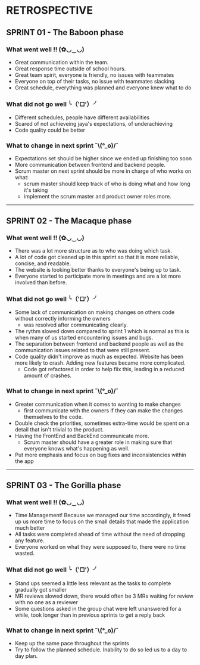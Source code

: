 # RETROSPECTIVE

## SPRINT 01 - The Baboon phase

### What went well !! (✿◡‿◡)

+ Great communication within the team.
+ Great response time outside of school hours.
+ Great team spirit, everyone is friendly, no issues with teammates
+ Everyone on top of their tasks, no issue with teammates slacking
+ Great schedule, everything was planned and everyone knew what to do

### What did not go well ╰（‵□′）╯

+ Different schedules, people have different availabilities
+ Scared of not achieveing jaya's expectations, of underachieving
+ Code quality could be better

### What to change in next sprint ¯\\(°_o)/¯

+ Expectations set should be higher since we ended up finishing too soon
+ More communication between frontend and backend people.
+ Scrum master on next sprint should be more in charge of who works on what:
  + scrum master should keep track of who is doing what and how long it's taking
  + implement the scrum master and product owner roles more.
---------------------------
## SPRINT 02 - The Macaque phase

### What went well !! (✿◡‿◡)

+ There was a lot more structure as to who was doing which task.
+ A lot of code got cleaned up in this sprint so that it is more reliable, concise, and readable.
+ The website is looking better thanks to everyone's being up to task.
+ Everyone started to participate more in meetings and are a lot more involved than before.

### What did not go well ╰（‵□′）╯

+ Some lack of communication on making changes on others code without correctly informing the owners
  + was resolved after communicating clearly.
+ The rythm slowed down compared to sprint 1 which is normal as this is when many of us started encountering issues and bugs.
+ The separation between frontend and backend people as well as the communication issues related to that were still present.
+ Code quality didn't improve as much as expected. Website has been more likely to crash. Adding new features became more complicated.
  + Code got refactored in order to help fiix this, leading in a reduced amount of crashes.

### What to change in next sprint ¯\\(°_o)/¯

+ Greater communication when it comes to wanting to make changes
  + first communicate with the owners if they can make the changes themselves to the code.
+ Double check the priorities, sometimes extra-time would be spent on a detail that isn't trivial to the product.
+ Having the FrontEnd and BackEnd communicate more.
  + Scrum master should have a greater role in making sure that everyone knows what's happening as well.
+ Put more emphasis and focus on bug fixes and inconsistencies within the app
---------------------------
## SPRINT 03 - The Gorilla phase

### What went well !! (✿◡‿◡)

+ Time Management! Because we managed our time accordingly, it freed up us more time to focus on the small details that made the application much better
+ All tasks were completed ahead of time without the need of dropping any feature.
+ Everyone worked on what they were supposed to, there were no time wasted.

### What did not go well ╰（‵□′）╯

+ Stand ups seemed a little less relevant as the tasks to complete gradually got smaller
+ MR reviews slowed down, there would often be 3 MRs waiting for review with no one as a reviewer
+ Some questions asked in the group chat were left unanswered for a while, took longer than in previous sprints to get a reply back

### What to change in next sprint ¯\\(°_o)/¯

+ Keep up the same pace throughout the sprints
+ Try to follow the planned schedule. Inability to do so led us to a day to day plan.